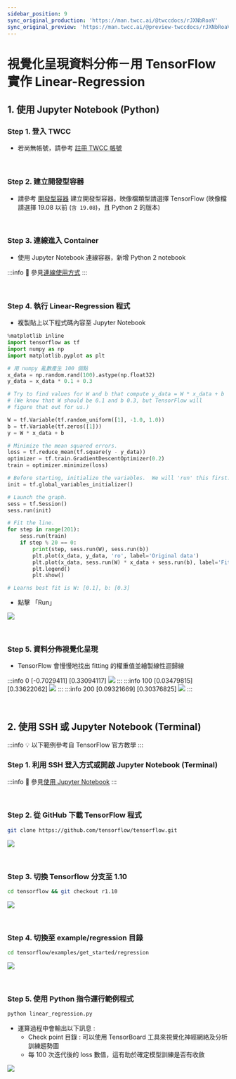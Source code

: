 ```yaml
---
sidebar_position: 9
sync_original_production: 'https://man.twcc.ai/@twccdocs/rJXNbRoaV' 
sync_original_preview: 'https://man.twcc.ai/@preview-twccdocs/rJXNbRoaV' 
---
```


# 視覺化呈現資料分佈－用 TensorFlow 實作 Linear-Regression

## 1. 使用 Jupyter Notebook (Python)

### Step 1. 登入 TWCC

- 若尚無帳號，請參考 [註冊 TWCC 帳號](https://www.twcc.ai/doc?page=register_account)

<br/>

### Step 2. 建立開發型容器

- 請參考 [開發型容器](https://www.twcc.ai/doc?page=container#建立開發型容器) 建立開發型容器，映像檔類型請選擇 TensorFlow (映像檔請選擇 19.08 以前 (`含 19.08`)，且 Python 2 的版本)

<br/>


### Step 3. 連線進入 Container

- 使用 Jupyter Notebook 連線容器，新增 Python 2 notebook

:::info 
:book: 參見[連線使用方式](https://www.twcc.ai/doc?page=container#連線使用方式)
:::

<br/>


### Step 4. 執行 Linear-Regression 程式

- 複製貼上以下程式碼內容至 Jupyter Notebook

```python
%matplotlib inline
import tensorflow as tf
import numpy as np
import matplotlib.pyplot as plt

# 用 numpy 亂數產生 100 個點
x_data = np.random.rand(100).astype(np.float32)
y_data = x_data * 0.1 + 0.3

# Try to find values for W and b that compute y_data = W * x_data + b
# (We know that W should be 0.1 and b 0.3, but TensorFlow will
# figure that out for us.)

W = tf.Variable(tf.random_uniform([1], -1.0, 1.0))
b = tf.Variable(tf.zeros([1]))
y = W * x_data + b

# Minimize the mean squared errors.
loss = tf.reduce_mean(tf.square(y - y_data))
optimizer = tf.train.GradientDescentOptimizer(0.2)
train = optimizer.minimize(loss)

# Before starting, initialize the variables.  We will 'run' this first.
init = tf.global_variables_initializer()

# Launch the graph.
sess = tf.Session()
sess.run(init)

# Fit the line.
for step in range(201):
    sess.run(train)
    if step % 20 == 0:
        print(step, sess.run(W), sess.run(b))
        plt.plot(x_data, y_data, 'ro', label='Original data')
        plt.plot(x_data, sess.run(W) * x_data + sess.run(b), label='Fitted line')
        plt.legend()
        plt.show()

# Learns best fit is W: [0.1], b: [0.3]
```

- 點擊 「Run」

![](https://cos.twcc.ai/SYS-MANUAL/uploads/upload_50e380fb051e664273ddc4a0def4346f.png)

<br/>


### Step 5. 資料分佈視覺化呈現

- TensorFlow 會慢慢地找出 fitting 的權重值並繪製線性迴歸線

:::info 0 [-0.7029411] [0.33094117]
![](https://cos.twcc.ai/SYS-MANUAL/uploads/upload_fb0b79090def125ce1173c78dad6362a.png)
:::
:::info 100 [0.03479815] [0.33622062]
![](https://cos.twcc.ai/SYS-MANUAL/uploads/upload_257640a2d6ddf46bc0c7eea9ea26efc8.png)
:::
:::info 200 [0.09321669] [0.30376825]
![](https://cos.twcc.ai/SYS-MANUAL/uploads/upload_0d2ff561591c061432b01fc7728eca4c.png)
:::

<br/>

## 2. 使用 SSH 或 Jupyter Notebook (Terminal)

:::info
:bulb: 以下範例參考自 TensorFlow 官方教學
:::

### Step 1. 利用 SSH 登入方式或開啟 Jupyter Notebook (Terminal)

:::info
:book: 參見[使用 Jupyter Notebook](https://www.twcc.ai/doc?page=container#使用-Jupyter-Notebook)
:::

<br/>

### Step 2. 從 GitHub 下載 TensorFlow 程式

```bash
git clone https://github.com/tensorflow/tensorflow.git
```

![](https://cos.twcc.ai/SYS-MANUAL/uploads/upload_94baa375f655c1c8a10cecd3ca0c0d4b.png)

<br/>


### Step 3. 切換 Tensorflow 分支至 1.10

```bash
cd tensorflow && git checkout r1.10
```
![](https://cos.twcc.ai/SYS-MANUAL/uploads/upload_6b54848bfd66229b4d336c2a804a4584.png)

<br/>


### Step 4. 切換至 example/regression 目錄

```bash
cd tensorflow/examples/get_started/regression
```

![](https://cos.twcc.ai/SYS-MANUAL/uploads/upload_5a7ccd02f252fa2873aa6b5ad6c7f3f3.png)

<br/>


### Step 5. 使用 Python 指令運行範例程式

```bash
python linear_regression.py
```

- 運算過程中會輸出以下訊息 :
    - Check point 目錄 : 可以使用 TensorBoard 工具來視覺化神經網絡及分析訓練趨勢圖
    - 每 100 次迭代後的 loss 數值，這有助於確定模型訓練是否有收斂

![](https://cos.twcc.ai/SYS-MANUAL/uploads/upload_0c66fb2a3b252f1eac4ef50818c90af1.png)
